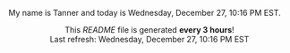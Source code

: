 My name is Tanner and today is Wednesday, December 27, 10:16 PM EST.

<p align="center">This <i>README</i> file is generated <b>every 3 hours</b>!</br>Last refresh: Wednesday, December 27, 10:16 PM EST<br /></p>
